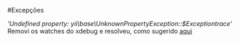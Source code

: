 #Excepções

*'Undefined property: yii\base\UnknownPropertyException::$*Exception*trace'*
Removi os watches do xdebug e resolveu, como sugerido [aqui](http://www.yiiframework.com/forum/index.php/topic/50746-getting-unknown-property-yiiwebapplicationvalue/)

